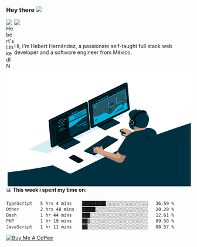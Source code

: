 ### Hey there <img src="https://media.giphy.com/media/hvRJCLFzcasrR4ia7z/giphy.gif" width="25px">
<a href="https://www.linkedin.com/in/evertcode/" target="_blank">
  <img align="left" alt="Hebert's LinkedIN" width="22px" src="https://raw.githubusercontent.com/peterthehan/peterthehan/master/assets/linkedin.svg" />
</a>

![](https://visitor-badge.glitch.me/badge?page_id=evertcode.evertcode)

<br />

Hi, i'm Hebert Hernández, a passionate self-taught full stack web developer and a software engineer from México.

<img align="right" alt="GIF" src="https://github.com/evertcode/evertcode/blob/master/code.gif?raw=true" width="500" height="320" />

📊 **This week i spent my time on:**

<!--START_SECTION:waka-->
```text
TypeScript   5 hrs 4 mins    █████████░░░░░░░░░░░░░░░░   36.59 % 
Other        2 hrs 48 mins   █████░░░░░░░░░░░░░░░░░░░░   20.29 % 
Bash         1 hr 44 mins    ███░░░░░░░░░░░░░░░░░░░░░░   12.61 % 
PHP          1 hr 19 mins    ██▒░░░░░░░░░░░░░░░░░░░░░░   09.58 % 
JavaScript   1 hr 11 mins    ██░░░░░░░░░░░░░░░░░░░░░░░   08.57 % 
```
<!--END_SECTION:waka-->

<a href="https://www.buymeacoffee.com/evertcode" target="_blank"><img src="https://cdn.buymeacoffee.com/buttons/v2/default-red.png" alt="Buy Me A Coffee" width="150" ></a>

